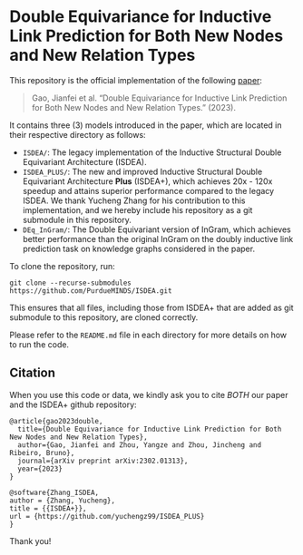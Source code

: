# Double Equivariance for Inductive Link Prediction for Both New Nodes and New Relation Types

This repository is the official implementation of the following [paper](https://arxiv.org/abs/2302.01313):

> Gao, Jianfei et al. “Double Equivariance for Inductive Link Prediction for Both New Nodes and New Relation Types.” (2023).

It contains three (3) models introduced in the paper, which are located in their respective directory as follows:

- `ISDEA/`: The legacy implementation of the Inductive Structural Double Equivariant Architecture (ISDEA).
- `ISDEA_PLUS/`: The new and improved Inductive Structural Double Equivariant Architecture **Plus** (ISDEA+), which achieves 20x - 120x speedup and attains superior performance compared to the legacy ISDEA. We thank Yucheng Zhang for his contribution to this implementation, and we hereby include his repository as a git submodule in this repository.
- `DEq_InGram/`: The Double Equivariant version of InGram, which achieves better performance than the original InGram on the doubly inductive link prediction task on knowledge graphs considered in the paper.

To clone the repository, run:
```
git clone --recurse-submodules https://github.com/PurdueMINDS/ISDEA.git
```
This ensures that all files, including those from ISDEA+ that are added as git submodule to this repository, are cloned correctly.

Please refer to the `README.md` file in each directory for more details on how to run the code.


## Citation

When you use this code or data, we kindly ask you to cite *BOTH* our paper and the ISDEA+ github repository:
```
@article{gao2023double,
  title={Double Equivariance for Inductive Link Prediction for Both New Nodes and New Relation Types},
  author={Gao, Jianfei and Zhou, Yangze and Zhou, Jincheng and Ribeiro, Bruno},
  journal={arXiv preprint arXiv:2302.01313},
  year={2023}
}
```

```
@software{Zhang_ISDEA,
author = {Zhang, Yucheng},
title = {{ISDEA+}},
url = {https://github.com/yuchengz99/ISDEA_PLUS}
}
```

Thank you!

